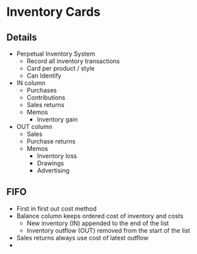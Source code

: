 # Inventory Cards
## Details
- Perpetual Inventory System
	- Record all inventory transactions
	- Card per product / style
	- Can Identify 
- IN column
	- Purchases
	- Contributions
	- Sales returns
	- Memos
		- Inventory gain
- OUT column
	- Sales
	- Purchase returns
	- Memos
		- Inventory loss
		- Drawings
		- Advertising
## FIFO
- First in first out cost method
- Balance column keeps ordered cost of inventory and costs
	- New inventory (IN) appended to the end of the list
	- Inventory outflow (OUT) removed from the start of the list
- Sales returns always use cost of latest outflow
- 